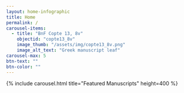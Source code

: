 ```yaml
---
layout: home-infographic
title: Home
permalink: /
carousel-items:
  - title: "BnF Copte 13, 8v"
    objectid: "copte13_8v"
    image_thumb: "/assets/img/copte13_8v.png"
    image_alt_text: "Greek manuscript leaf"
carousel-max: 5
btn-text: ""
btn-color: ""
---
```


{% include carousel.html title="Featured Manuscripts" height=400 %}
